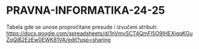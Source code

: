 # PRAVNA-INFORMATIKA-24-25

Tabela gde se unose propročitane presude i izvučeni atributi:
https://docs.google.com/spreadsheets/d/1nVmvSCT4QmFl5O9IHEXigqKGuZqQIB2EzEw0EWK81VA/edit?usp=sharing
